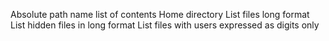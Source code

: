 Absolute path name
list of contents
Home directory
List files long format
List hidden files in long format
List files with users expressed as digits only
